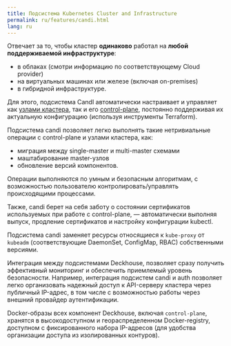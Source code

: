 ```yaml
---
title: Подсистема Kubernetes Cluster and Infrastructure
permalink: ru/features/candi.html
lang: ru
---
```


<!--Отсутствует информация по -->
<!-- - 030-cloud-provider-aws-->
<!-- - 030-cloud-provider-gcp-->
<!-- - 030-cloud-provider-openstack-->
<!-- - 030-cloud-provider-vsphere-->
<!-- - 030-cloud-provider-yandex-->
<!-- - 040-terraform-manager-->
<!-- - 041-kube-proxy-->

<!--Есть информация по -->
<!-- - + 040-control-plane-manager-->
<!-- - + 040-node-manager-->

<!--Не надо писать про-->
<!-- - 160-control-plane-configurator-->
<!-- - 700-sysctl-tuner-->
<!-- - 800-systemd-slices-cleaner-->

Отвечает за то, чтобы кластер **одинаково** работал на **любой поддерживаемой инфраструктуре**:
- в облаках (смотри информацию по соответствующему Cloud provider)
- на виртуальных машинах или железе (включая on-premises)
- в гибридной инфраструктуре.

Для этого, подсистема CandI автоматически настраивает и управляет как [узлами кластера](/modules/040-node-manager/), так и его [control-plane](/modules/040-control-plane-manager/), постоянно поддерживая их актуальную конфигурацию (используя инструменты Terraform).

Подсистема candi позволяет легко выполнять такие нетривиальные операции с control-plane и узлами кластера, как:
- миграция между single-master и multi-master схемами
- маштабирование master-узлов
- обновление версий компонентов.

Операции выполняются по умным и безопасным алгоритмам, с возможностью пользователю контролировать/управлять происходящими процессами.

Также, candi берет на себя заботу о состоянии сертификатов используемых при работе с control-plane, — автоматически выполняя выпуск, продление сертификатов и настройку конфигурации kubectl.

Подсистема candi заменяет ресурсы относящиеся к `kube-proxy` от `kubeadm` (соответствующие DaemonSet, ConfigMap, RBAC) собственными версиями.

Интеграция между подсистемами Deckhouse, позволяет сразу получить эффективный мониторинг и обеспечить приемлемый уровень безопасности. Например, интеграция подсистем candi и auth позволяет легко организовать надежный доступ к API-серверу кластера через публичный IP-адрес, в том числе с возможностью работы через внешний провайдер аутентификации.

Docker-образы всех компонент Deckhouse, включая `control-plane`, хранятся в высокодоступном и геораспределенном Docker-registry, доступном с фиксированного набора IP-адресов (для удобства организации доступа из изолированных контуров).

